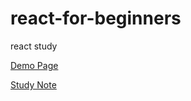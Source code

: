 # react-for-beginners
react study

[Demo Page](https://devjihyun.github.io/react-for-beginners "Go Demo Page")
   
[Study Note](https://devjihyun.github.io/react-for-beginners/note.html "Go Study note")
